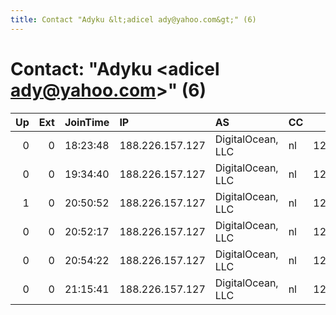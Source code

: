 ```yaml
---
title: Contact "Adyku &lt;adicel ady@yahoo.com&gt;" (6)
---
```


# Contact: "Adyku &lt;adicel ady@yahoo.com&gt;" (6)

|   Up |   Ext | JoinTime   | IP              | AS                | CC   |   ORp |   Dirp | OS    | Version   | Nickname   |   eFamMembers |
|-----:|------:|:-----------|:----------------|:------------------|:-----|------:|-------:|:------|:----------|:-----------|--------------:|
|    0 |     0 | 18:23:48   | 188.226.157.127 | DigitalOcean, LLC | nl   | 12345 |      0 | Linux | 0.2.9.12  | Adyku      |             2 |
|    0 |     0 | 19:34:40   | 188.226.157.127 | DigitalOcean, LLC | nl   | 12345 |      0 | Linux | 0.2.9.12  | Adyku      |             1 |
|    1 |     0 | 20:50:52   | 188.226.157.127 | DigitalOcean, LLC | nl   | 12343 |      0 | Linux | 0.2.9.12  | Adyku      |             1 |
|    0 |     0 | 20:52:17   | 188.226.157.127 | DigitalOcean, LLC | nl   | 12346 |      0 | Linux | 0.2.9.12  | Adyku      |             1 |
|    0 |     0 | 20:54:22   | 188.226.157.127 | DigitalOcean, LLC | nl   | 12349 |      0 | Linux | 0.2.9.12  | Adyku      |             1 |
|    0 |     0 | 21:15:41   | 188.226.157.127 | DigitalOcean, LLC | nl   | 12347 |      0 | Linux | 0.2.9.12  | Adyku      |             1 |
